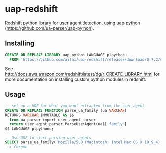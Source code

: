 # uap-redshift
Redshift python library for user agent detection, using uap-python (https://github.com/ua-parser/uap-python).

## Installing
```sql
CREATE OR REPLACE LIBRARY uap_python LANGUAGE plpythonu
  FROM 'https://github.com/ajlai/uap-redshift/releases/download/0.7.2/uap-redshift.zip';
```
See http://docs.aws.amazon.com/redshift/latest/dg/r_CREATE_LIBRARY.html for more documentation on installing custom python modules in redshift.

## Usage
```sql
-- set up a UDF for what you want extracted from the user_agent
CREATE OR REPLACE FUNCTION parse_ua_family (ua VARCHAR)
RETURNS VARCHAR IMMUTABLE AS $$
  from ua_parser import user_agent_parser
  return user_agent_parser.ParseUserAgent(ua)['family']
$$ LANGUAGE plpythonu;

-- Use UDF to start parsing user agents
SELECT parse_ua_family('Mozilla/5.0 (Macintosh; Intel Mac OS X 10_9_4) AppleWebKit/537.36 (KHTML, like Gecko) Chrome/41.0.2272.104 Safari/537.36')
--> Chrome
```
